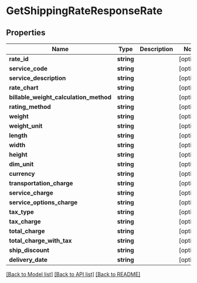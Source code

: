 # GetShippingRateResponseRate

## Properties
Name | Type | Description | Notes
------------ | ------------- | ------------- | -------------
**rate_id** | **string** |  | [optional] 
**service_code** | **string** |  | [optional] 
**service_description** | **string** |  | [optional] 
**rate_chart** | **string** |  | [optional] 
**billable_weight_calculation_method** | **string** |  | [optional] 
**rating_method** | **string** |  | [optional] 
**weight** | **string** |  | [optional] 
**weight_unit** | **string** |  | [optional] 
**length** | **string** |  | [optional] 
**width** | **string** |  | [optional] 
**height** | **string** |  | [optional] 
**dim_unit** | **string** |  | [optional] 
**currency** | **string** |  | [optional] 
**transportation_charge** | **string** |  | [optional] 
**service_charge** | **string** |  | [optional] 
**service_options_charge** | **string** |  | [optional] 
**tax_type** | **string** |  | [optional] 
**tax_charge** | **string** |  | [optional] 
**total_charge** | **string** |  | [optional] 
**total_charge_with_tax** | **string** |  | [optional] 
**ship_discount** | **string** |  | [optional] 
**delivery_date** | **string** |  | [optional] 

[[Back to Model list]](../../README.md#documentation-for-models) [[Back to API list]](../../README.md#documentation-for-api-endpoints) [[Back to README]](../../README.md)

